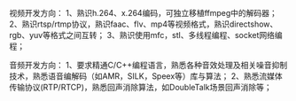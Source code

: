 视频开发方向：
1、熟识h.264、x.264编码，可独立移植ffmpeg中的解码器；
2、熟识rtsp/rtmp协议，熟识faac、flv、mp4等视频格式，熟识directshow、rgb、yuv等格式之间互转；
3、熟识使用mfc，stl、多线程编程、socket网络编程；

音频开发方向：
1、要求精通C/C++编程语言，熟悉各种音效处理及相关噪音抑制技术，熟悉语音编解码（如AMR，SILK，Speex等）库与算法；
2、熟悉流媒体传输协议(RTP/RTCP)，熟悉回声消除算法，如DoubleTalk场景回声消除等；

